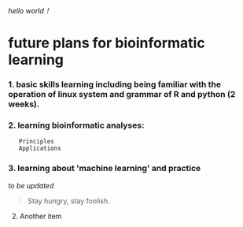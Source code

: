 *hello world！*  
# future plans for bioinformatic learning 
### 1. basic skills learning including being familiar with the operation of linux system and grammar of R and python (2 weeks).  
### 2. learning bioinformatic analyses: 
       Principles 
       Applications    
       
       
### 3. learning about 'machine learning' and practice  
*to be updated*  
> Stay hungry, stay foolish.
2. Another item
 
